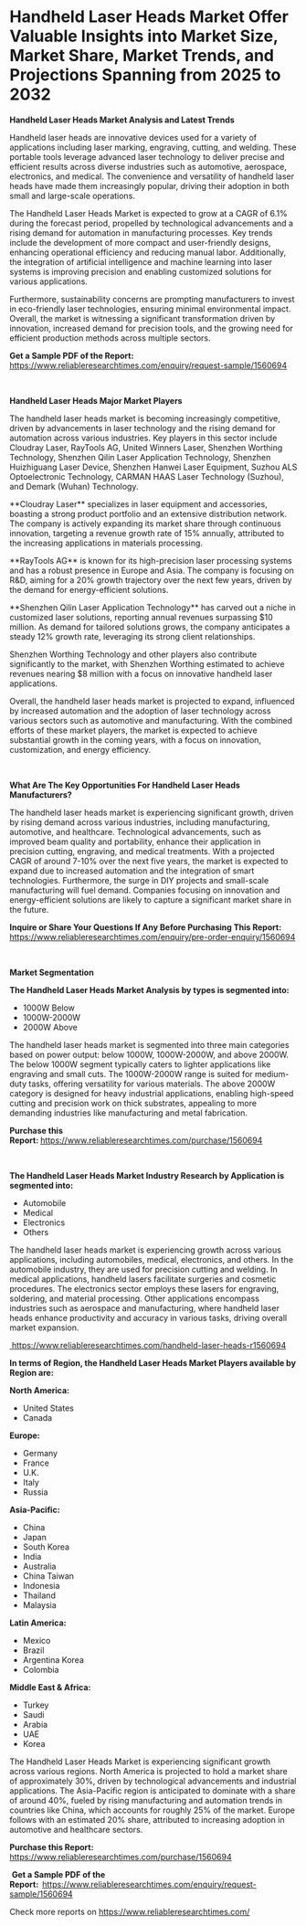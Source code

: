 <p><h1>Handheld Laser Heads Market Offer Valuable Insights into Market Size, Market Share, Market Trends, and Projections Spanning from 2025 to 2032</h1></p><p><strong>Handheld Laser Heads Market Analysis and Latest Trends</strong></p>
<p><p>Handheld laser heads are innovative devices used for a variety of applications including laser marking, engraving, cutting, and welding. These portable tools leverage advanced laser technology to deliver precise and efficient results across diverse industries such as automotive, aerospace, electronics, and medical. The convenience and versatility of handheld laser heads have made them increasingly popular, driving their adoption in both small and large-scale operations.</p><p>The Handheld Laser Heads Market is expected to grow at a CAGR of 6.1% during the forecast period, propelled by technological advancements and a rising demand for automation in manufacturing processes. Key trends include the development of more compact and user-friendly designs, enhancing operational efficiency and reducing manual labor. Additionally, the integration of artificial intelligence and machine learning into laser systems is improving precision and enabling customized solutions for various applications. </p><p>Furthermore, sustainability concerns are prompting manufacturers to invest in eco-friendly laser technologies, ensuring minimal environmental impact. Overall, the market is witnessing a significant transformation driven by innovation, increased demand for precision tools, and the growing need for efficient production methods across multiple sectors.</p></p>
<p><strong>Get a Sample PDF of the Report:&nbsp;</strong> <a href="https://www.reliableresearchtimes.com/enquiry/request-sample/1560694?utm_campaign=2934&utm_medium=2&utm_source=Github&utm_content=ia&utm_term=11042025&utm_id=handheld-laser-heads">https://www.reliableresearchtimes.com/enquiry/request-sample/1560694</a></p>
<p>&nbsp;</p>
<p><strong>Handheld Laser Heads Major Market Players</strong></p>
<p><p>The handheld laser heads market is becoming increasingly competitive, driven by advancements in laser technology and the rising demand for automation across various industries. Key players in this sector include Cloudray Laser, RayTools AG, United Winners Laser, Shenzhen Worthing Technology, Shenzhen Qilin Laser Application Technology, Shenzhen Huizhiguang Laser Device, Shenzhen Hanwei Laser Equipment, Suzhou ALS Optoelectronic Technology, CARMAN HAAS Laser Technology (Suzhou), and Demark (Wuhan) Technology.</p><p>**Cloudray Laser** specializes in laser equipment and accessories, boasting a strong product portfolio and an extensive distribution network. The company is actively expanding its market share through continuous innovation, targeting a revenue growth rate of 15% annually, attributed to the increasing applications in materials processing.</p><p>**RayTools AG** is known for its high-precision laser processing systems and has a robust presence in Europe and Asia. The company is focusing on R&D, aiming for a 20% growth trajectory over the next few years, driven by the demand for energy-efficient solutions.</p><p>**Shenzhen Qilin Laser Application Technology** has carved out a niche in customized laser solutions, reporting annual revenues surpassing $10 million. As demand for tailored solutions grows, the company anticipates a steady 12% growth rate, leveraging its strong client relationships.</p><p>Shenzhen Worthing Technology and other players also contribute significantly to the market, with Shenzhen Worthing estimated to achieve revenues nearing $8 million with a focus on innovative handheld laser applications.</p><p>Overall, the handheld laser heads market is projected to expand, influenced by increased automation and the adoption of laser technology across various sectors such as automotive and manufacturing. With the combined efforts of these market players, the market is expected to achieve substantial growth in the coming years, with a focus on innovation, customization, and energy efficiency.</p></p>
<p>&nbsp;</p>
<p><strong>What Are The Key Opportunities For Handheld Laser Heads Manufacturers?</strong></p>
<p><p>The handheld laser heads market is experiencing significant growth, driven by rising demand across various industries, including manufacturing, automotive, and healthcare. Technological advancements, such as improved beam quality and portability, enhance their application in precision cutting, engraving, and medical treatments. With a projected CAGR of around 7-10% over the next five years, the market is expected to expand due to increased automation and the integration of smart technologies. Furthermore, the surge in DIY projects and small-scale manufacturing will fuel demand. Companies focusing on innovation and energy-efficient solutions are likely to capture a significant market share in the future.</p></p>
<p><strong>Inquire or Share Your Questions If Any Before Purchasing This Report:</strong> <a href="https://www.reliableresearchtimes.com/enquiry/pre-order-enquiry/1560694?utm_campaign=2934&utm_medium=2&utm_source=Github&utm_content=ia&utm_term=11042025&utm_id=handheld-laser-heads">https://www.reliableresearchtimes.com/enquiry/pre-order-enquiry/1560694</a></p>
<p>&nbsp;</p>
<p><strong>Market Segmentation</strong></p>
<p><strong>The Handheld Laser Heads Market Analysis by types is segmented into:</strong></p>
<p><ul><li>1000W Below</li><li>1000W-2000W</li><li>2000W Above</li></ul></p>
<p><p>The handheld laser heads market is segmented into three main categories based on power output: below 1000W, 1000W-2000W, and above 2000W. The below 1000W segment typically caters to lighter applications like engraving and small cuts. The 1000W-2000W range is suited for medium-duty tasks, offering versatility for various materials. The above 2000W category is designed for heavy industrial applications, enabling high-speed cutting and precision work on thick substrates, appealing to more demanding industries like manufacturing and metal fabrication.</p></p>
<p><strong>Purchase this Report:&nbsp;</strong><a href="https://www.reliableresearchtimes.com/purchase/1560694?utm_campaign=2934&utm_medium=2&utm_source=Github&utm_content=ia&utm_term=11042025&utm_id=handheld-laser-heads">https://www.reliableresearchtimes.com/purchase/1560694</a></p>
<p>&nbsp;</p>
<p><strong>The Handheld Laser Heads Market Industry Research by Application is segmented into:</strong></p>
<p><ul><li>Automobile</li><li>Medical</li><li>Electronics</li><li>Others</li></ul></p>
<p><p>The handheld laser heads market is experiencing growth across various applications, including automobiles, medical, electronics, and others. In the automobile industry, they are used for precision cutting and welding. In medical applications, handheld lasers facilitate surgeries and cosmetic procedures. The electronics sector employs these lasers for engraving, soldering, and material processing. Other applications encompass industries such as aerospace and manufacturing, where handheld laser heads enhance productivity and accuracy in various tasks, driving overall market expansion.</p></p>
<p><a href="https://www.reliableresearchtimes.com/handheld-laser-heads-r1560694?utm_campaign=2934&utm_medium=2&utm_source=Github&utm_content=ia&utm_term=11042025&utm_id=handheld-laser-heads">&nbsp;https://www.reliableresearchtimes.com/handheld-laser-heads-r1560694</a></p>
<p><strong>In terms of Region, the Handheld Laser Heads Market Players available by Region are:</strong></p>
<p>
    <p> <strong> North America: </strong>
        <ul>
            <li>United States</li>
            <li>Canada</li>
        </ul>
        </p> 
    <p> <strong> Europe: </strong>
        <ul>
            <li>Germany</li>
            <li>France</li>
            <li>U.K.</li>
            <li>Italy</li>
            <li>Russia</li>
        </ul>
        </p> 
    <p> <strong> Asia-Pacific: </strong>
        <ul>
            <li>China</li>
            <li>Japan</li>
            <li>South Korea</li>
            <li>India</li>
            <li>Australia</li>
            <li>China Taiwan</li>
            <li>Indonesia</li>
            <li>Thailand</li>
            <li>Malaysia</li>
        </ul>
        </p> 
    <p> <strong> Latin America: </strong>
        <ul>
            <li>Mexico</li>
            <li>Brazil</li>
            <li>Argentina Korea</li>
            <li>Colombia</li>
        </ul>
        </p> 
    <p> <strong> Middle East & Africa: </strong>
        <ul>
            <li>Turkey</li>
            <li>Saudi</li>
            <li>Arabia</li>
            <li>UAE</li>
            <li>Korea</li>
        </ul>
    </p>
    </p>
<p><p>The Handheld Laser Heads Market is experiencing significant growth across various regions. North America is projected to hold a market share of approximately 30%, driven by technological advancements and industrial applications. The Asia-Pacific region is anticipated to dominate with a share of around 40%, fueled by rising manufacturing and automation trends in countries like China, which accounts for roughly 25% of the market. Europe follows with an estimated 20% share, attributed to increasing adoption in automotive and healthcare sectors.</p></p>
<p><strong>Purchase this Report: </strong><a href="https://www.reliableresearchtimes.com/purchase/1560694?utm_campaign=2934&utm_medium=2&utm_source=Github&utm_content=ia&utm_term=11042025&utm_id=handheld-laser-heads">https://www.reliableresearchtimes.com/purchase/1560694</a></p>
<p>&nbsp;<strong>Get a Sample PDF of the Report:&nbsp;&nbsp;</strong><a href="https://www.reliableresearchtimes.com/enquiry/request-sample/1560694?utm_campaign=2934&utm_medium=2&utm_source=Github&utm_content=ia&utm_term=11042025&utm_id=handheld-laser-heads">https://www.reliableresearchtimes.com/enquiry/request-sample/1560694</a></p>
<p><strong></strong></p>
<p>Check more reports on <a href="https://www.reliableresearchtimes.com/?utm_campaign=2934&utm_medium=2&utm_source=Github&utm_content=ia&utm_term=11042025&utm_id=handheld-laser-heads">https://www.reliableresearchtimes.com/</a></p>